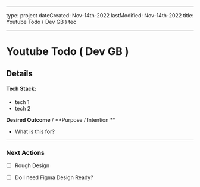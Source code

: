 
---

type: project
dateCreated: Nov-14th-2022
lastModified: Nov-14th-2022
title: Youtube Todo ( Dev GB )
tec

---



# Youtube Todo ( Dev GB )





## Details

#### Tech Stack: 

-  tech 1
-  tech 2


**Desired Outcome** / **Purpose / Intention **

-  What is this for? 


_________

### Next Actions

- [ ]  Rough Design
- [ ] Do I need Figma Design Ready?
 






